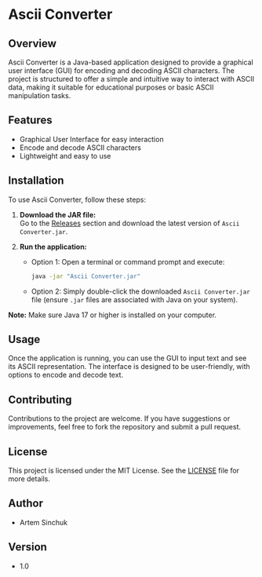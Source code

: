 # Ascii Converter

## Overview

Ascii Converter is a Java-based application designed to provide a graphical user interface (GUI) for encoding and decoding ASCII characters. The project is structured to offer a simple and intuitive way to interact with ASCII data, making it suitable for educational purposes or basic ASCII manipulation tasks.

## Features

- Graphical User Interface for easy interaction
- Encode and decode ASCII characters
- Lightweight and easy to use

## Installation  
To use Ascii Converter, follow these steps:  

1. **Download the JAR file:**  
   Go to the [Releases](https://github.com/ArtemSinchuk/ascii-coder/releases) section and download the latest version of `Ascii Converter.jar`.  

2. **Run the application:**  
   - Option 1: Open a terminal or command prompt and execute:  
     ```bash
     java -jar "Ascii Converter.jar"
     ```  
   - Option 2: Simply double-click the downloaded `Ascii Converter.jar` file (ensure `.jar` files are associated with Java on your system).  

**Note:** Make sure Java 17 or higher is installed on your computer.  


## Usage

Once the application is running, you can use the GUI to input text and see its ASCII representation. The interface is designed to be user-friendly, with options to encode and decode text.

## Contributing

Contributions to the project are welcome. If you have suggestions or improvements, feel free to fork the repository and submit a pull request.

## License

This project is licensed under the MIT License. See the [LICENSE](LICENSE) file for more details.

## Author

- Artem Sinchuk

## Version

- 1.0
